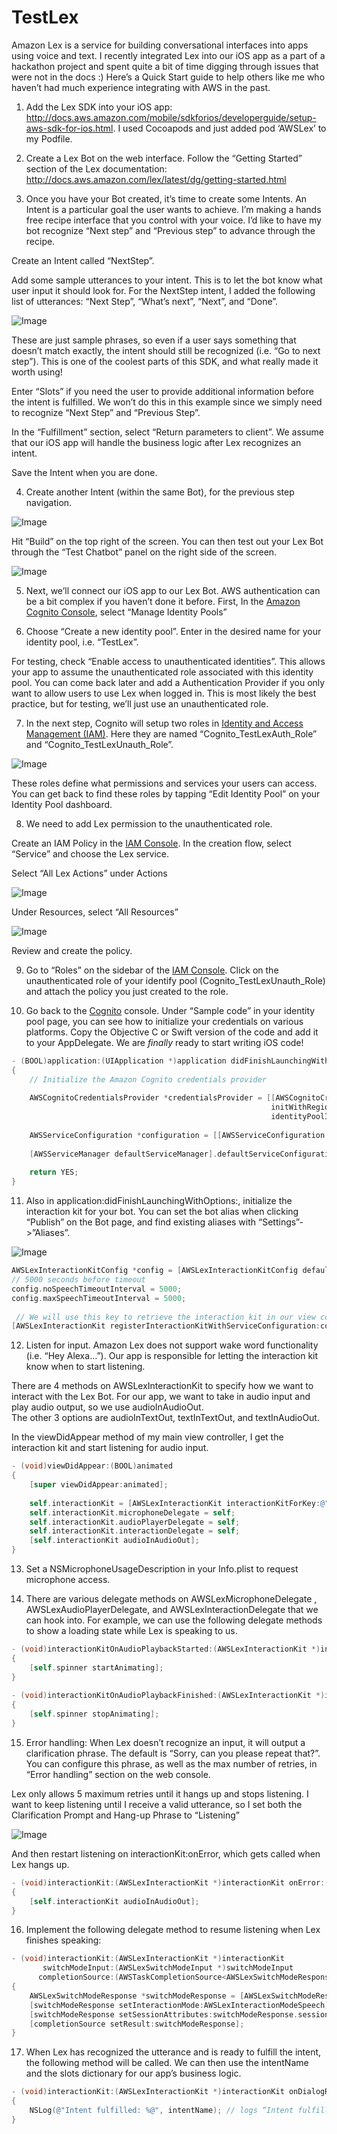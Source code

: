 # TestLex

Amazon Lex is a service for building conversational interfaces into apps using voice and text. I recently integrated Lex into our iOS app as a part of a hackathon project and spent quite a bit of time digging through issues that were not in the docs :) Here’s a Quick Start guide to help others like me who haven’t had much experience integrating with AWS in the past. 

1. Add the Lex SDK into your iOS app: http://docs.aws.amazon.com/mobile/sdkforios/developerguide/setup-aws-sdk-for-ios.html.
I used Cocoapods and just added pod ‘AWSLex’ to my Podfile.

2. Create a Lex Bot on the web interface. Follow the “Getting Started” section of the Lex documentation: http://docs.aws.amazon.com/lex/latest/dg/getting-started.html

3. Once you have your Bot created, it’s time to create some Intents. An Intent is a particular goal the user wants to achieve. I’m making a hands free recipe interface that you control with your voice. I’d like to have my bot recognize “Next step” and “Previous step” to advance through the recipe. 

Create an Intent called “NextStep”.                                                       

Add some sample utterances to your intent. This is to let the bot know what user input it should look for. For the  NextStep intent, I added the following list of utterances: “Next Step”, “What’s next”, “Next”, and “Done”. 

![Image](https://github.com/wendylu/images/raw/master/Screen%20Shot%202017-12-09%20at%2011.37.31%20PM.png)

These are just sample phrases, so even if a user says something that doesn’t match exactly, the intent should still be recognized (i.e. “Go to next step”). This is one of the coolest parts of this SDK, and what really made it worth using!

Enter “Slots” if you need the user to provide additional information before the intent is fulfilled. We won’t do this in this example since we simply need to recognize “Next Step” and “Previous Step”.

In the “Fulfillment” section, select “Return parameters to client”. We assume that our iOS app will handle the business logic after Lex recognizes an intent.

Save the Intent when you are done.

4. Create another Intent (within the same Bot), for the previous step navigation.

![Image](https://github.com/wendylu/images/raw/master/Screen%20Shot%202017-12-09%20at%2011.35.57%20PM.png)

Hit “Build” on the top right of the screen. You can then test out your Lex Bot through the “Test Chatbot” panel on the right side of the screen. 

![Image](https://github.com/wendylu/images/raw/081fd9db6627ac4c3babaf35e469d787a8080cde/Screen%20Shot%202017-12-09%20at%2011.31.11%20PM.png)

5. Next, we’ll connect our iOS app to our Lex Bot. AWS authentication can be a bit complex if you haven’t done it before. First, In the [Amazon Cognito Console](https://console.aws.amazon.com/cognito/), select “Manage Identity Pools”

6. Choose “Create a new identity pool”. Enter in the desired name for your identity pool, i.e. “TestLex”. 

For testing, check “Enable access to unauthenticated identities”. This allows your app to assume the unauthenticated role associated with this identity pool. You can come back later and add a Authentication Provider if you only want to allow users to use Lex when logged in. This is most likely the best practice, but for testing, we’ll just use an unauthenticated role.

7. In the next step, Cognito will setup two roles in [Identity and Access Management (IAM)](https://console.aws.amazon.com/iam/home). Here they are named “Cognito_TestLexAuth_Role” and “Cognito_TestLexUnauth_Role”. 

![Image](https://github.com/wendylu/images/raw/master/Screen%20Shot%202017-12-10%20at%2012.02.11%20AM.png)

These roles define what permissions and services your users can access. You can get back to find these roles by tapping “Edit Identity Pool” on your Identity Pool dashboard.

8. We need to add Lex permission to the unauthenticated role.

Create an IAM Policy in the [IAM Console](https://console.aws.amazon.com/iam/home#policies). In the creation flow, select “Service” and choose the Lex service. 

Select “All Lex Actions” under Actions

![Image](https://github.com/wendylu/images/raw/master/Screen%20Shot%202017-12-10%20at%2012.07.13%20AM.png)

Under Resources, select “All Resources”

![Image](https://github.com/wendylu/images/raw/master/Screen%20Shot%202017-12-10%20at%2012.07.55%20AM.png)

Review and create the policy.

9. Go to “Roles” on the sidebar of the [IAM Console](https://console.aws.amazon.com/iam/home#/roles). Click on the unauthenticated role of your identify pool (Cognito_TestLexUnauth_Role) and attach the policy you just created to the role.

10. Go back to the [Cognito](https://console.aws.amazon.com/cognito/) console. Under “Sample code” in your identity pool page, you can see how to initialize your credentials on various platforms. Copy the Objective C or Swift version of the code and add it to your AppDelegate. We are *finally* ready to start writing iOS code!

```objective-c
- (BOOL)application:(UIApplication *)application didFinishLaunchingWithOptions:(NSDictionary *)launchOptions
{
    // Initialize the Amazon Cognito credentials provider
 
    AWSCognitoCredentialsProvider *credentialsProvider = [[AWSCognitoCredentialsProvider alloc]
                                                          initWithRegionType:AWSRegionUSEast1
                                                          identityPoolId:@"your-pool-id"];
 
    AWSServiceConfiguration *configuration = [[AWSServiceConfiguration alloc] initWithRegion:AWSRegionUSEast1 credentialsProvider:credentialsProvider];
 
    [AWSServiceManager defaultServiceManager].defaultServiceConfiguration = configuration;
 
    return YES;
}
```

11. Also in application:didFinishLaunchingWithOptions:, initialize the interaction kit for your bot. You can set the bot alias when clicking “Publish” on the Bot page, and find existing aliases with “Settings”->”Aliases”.

![Image](https://github.com/wendylu/images/raw/master/Screen%20Shot%202017-12-10%20at%206.37.07%20PM.png)

```objective-c
AWSLexInteractionKitConfig *config = [AWSLexInteractionKitConfig defaultInteractionKitConfigWithBotName:@"RecipeBot" botAlias:@"Prod"];
// 5000 seconds before timeout
config.noSpeechTimeoutInterval = 5000;
config.maxSpeechTimeoutInterval = 5000;
 
 // We will use this key to retrieve the interaction kit in our view controller
[AWSLexInteractionKit registerInteractionKitWithServiceConfiguration:configuration interactionKitConfiguration:config forKey:@"USEast1InteractionKit"];
```

12. Listen for input. Amazon Lex does not support wake word functionality (i.e. “Hey Alexa…”). Our app is responsible for letting the interaction kit know when to start listening.

There are 4 methods on AWSLexInteractionKit to specify how we want to interact with the Lex Bot. For our app, we want to take in audio input and play audio output, so we use audioInAudioOut.  
The other 3 options are audioInTextOut, textInTextOut, and textInAudioOut.

In the viewDidAppear method of my main view controller, I get the interaction kit and start listening for audio input.
 
```objective-c
- (void)viewDidAppear:(BOOL)animated
{
    [super viewDidAppear:animated];
 
    self.interactionKit = [AWSLexInteractionKit interactionKitForKey:@"USEast1InteractionKit"];
    self.interactionKit.microphoneDelegate = self;
    self.interactionKit.audioPlayerDelegate = self;
    self.interactionKit.interactionDelegate = self;
    [self.interactionKit audioInAudioOut];
}
```

13. Set a NSMicrophoneUsageDescription in your Info.plist to request microphone access.

14. There are various delegate methods on AWSLexMicrophoneDelegate
, AWSLexAudioPlayerDelegate, and AWSLexInteractionDelegate that we can hook into. For example, we can use the following delegate methods to show a loading state while Lex is speaking to us.

```objective-c
- (void)interactionKitOnAudioPlaybackStarted:(AWSLexInteractionKit *)interactionKit
{
    [self.spinner startAnimating];
}
 
- (void)interactionKitOnAudioPlaybackFinished:(AWSLexInteractionKit *)interactionKit
{
    [self.spinner stopAnimating];
}
```

15. Error handling: When Lex doesn’t recognize an input, it will output a clarification phrase. The default is “Sorry, can you please repeat that?”. You can configure this phrase, as well as the max number of retries, in “Error handling” section on the web console.

Lex only allows 5 maximum retries until it hangs up and stops listening. I want to keep listening until I receive a valid utterance, so I set both the Clarification Prompt and Hang-up Phrase to “Listening”

![Image](https://github.com/wendylu/images/raw/master/Screen%20Shot%202017-12-10%20at%209.24.07%20PM.png)

And then restart listening on interactionKit:onError, which gets called when Lex hangs up.

```objective-c
- (void)interactionKit:(AWSLexInteractionKit *)interactionKit onError:(NSError *)error
{
    [self.interactionKit audioInAudioOut];
}
```

16. Implement the following delegate method to resume listening when Lex finishes speaking:

```objective-c
- (void)interactionKit:(AWSLexInteractionKit *)interactionKit
       switchModeInput:(AWSLexSwitchModeInput *)switchModeInput
      completionSource:(AWSTaskCompletionSource<AWSLexSwitchModeResponse *> *)completionSource
{
    AWSLexSwitchModeResponse *switchModeResponse = [AWSLexSwitchModeResponse new];
    [switchModeResponse setInteractionMode:AWSLexInteractionModeSpeech];
    [switchModeResponse setSessionAttributes:switchModeResponse.sessionAttributes];
    [completionSource setResult:switchModeResponse];
}
```

17.  When Lex has recognized the utterance and is ready to fulfill the intent, the following method will be called. We can then use the intentName and the slots dictionary for our app’s business logic. 

```objective-c
- (void)interactionKit:(AWSLexInteractionKit *)interactionKit onDialogReadyForFulfillmentForIntent:(NSString *)intentName slots:(NSDictionary *)slots
{
    NSLog(@"Intent fulfilled: %@", intentName); // logs “Intent fulfilled: NextStep” or “Intent fulfilled: PreviousStep”
}
```





